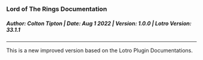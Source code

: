 ### **Lord of The Rings Documentation**
##### Author: Colton Tipton | Date: Aug 1 2022 | Version: 1.0.0 | Lotro Version: 33.1.1
---
This is a new improved version based on the Lotro Plugin Documentations.